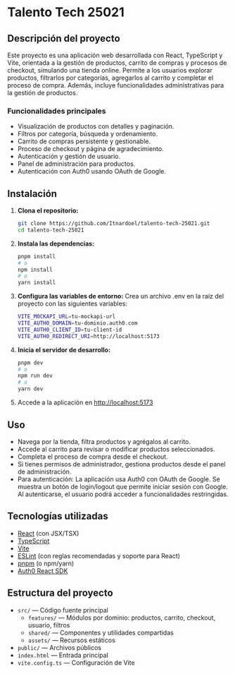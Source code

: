 # Talento Tech 25021

## Descripción del proyecto

Este proyecto es una aplicación web desarrollada con React, TypeScript y Vite, orientada a la gestión de productos, carrito de compras y procesos de checkout, simulando una tienda online. Permite a los usuarios explorar productos, filtrarlos por categorías, agregarlos al carrito y completar el proceso de compra. Además, incluye funcionalidades administrativas para la gestión de productos.

### Funcionalidades principales
- Visualización de productos con detalles y paginación.
- Filtros por categoría, búsqueda y ordenamiento.
- Carrito de compras persistente y gestionable.
- Proceso de checkout y página de agradecimiento.
- Autenticación y gestión de usuario.
- Panel de administración para productos.
- Autenticación con Auth0 usando OAuth de Google.

## Instalación

1. **Clona el repositorio:**
   ```bash
   git clone https://github.com/Itnardoel/talento-tech-25021.git
   cd talento-tech-25021
   ```
2. **Instala las dependencias:**
   ```bash
   pnpm install
   # o
   npm install
   # o
   yarn install
   ```
3. **Configura las variables de entorno:**
   Crea un archivo .env en la raíz del proyecto con las siguientes variables:
   ```bash
   VITE_MOCKAPI_URL=tu-mockapi-url
   VITE_AUTH0_DOMAIN=tu-dominio.auth0.com
   VITE_AUTH0_CLIENT_ID=tu-client-id
   VITE_AUTH0_REDIRECT_URI=http://localhost:5173
   ```
4. **Inicia el servidor de desarrollo:**
   ```bash
   pnpm dev
   # o
   npm run dev
   # o
   yarn dev
   ```
5. Accede a la aplicación en [http://localhost:5173](http://localhost:5173)

## Uso

- Navega por la tienda, filtra productos y agrégalos al carrito.
- Accede al carrito para revisar o modificar productos seleccionados.
- Completa el proceso de compra desde el checkout.
- Si tienes permisos de administrador, gestiona productos desde el panel de administración.
- Para autenticación:
   La aplicación usa Auth0 con OAuth de Google.
   Se muestra un botón de login/logout que permite iniciar sesión con Google.
   Al autenticarse, el usuario podrá acceder a funcionalidades restringidas.

## Tecnologías utilizadas

- [React](https://react.dev/) (con JSX/TSX)
- [TypeScript](https://www.typescriptlang.org/)
- [Vite](https://vitejs.dev/)
- [ESLint](https://eslint.org/) (con reglas recomendadas y soporte para React)
- [pnpm](https://pnpm.io/) (o npm/yarn)
- [Auth0 React SDK](https://auth0.com/docs/libraries/auth0-react)

## Estructura del proyecto

- `src/` — Código fuente principal
  - `features/` — Módulos por dominio: productos, carrito, checkout, usuario, filtros
  - `shared/` — Componentes y utilidades compartidas
  - `assets/` — Recursos estáticos
- `public/` — Archivos públicos
- `index.html` — Entrada principal
- `vite.config.ts` — Configuración de Vite
